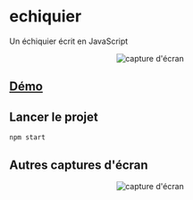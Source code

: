 # echiquier
Un échiquier écrit en JavaScript

<p align="center">
  <img src="https://raw.githubusercontent.com/AIssoufi/echiquier/master/app/css/img/screen1.png " alt="capture d'écran">
</p>

## [Démo](https://AIssoufi.github.io/echiquier)

## Lancer le projet
```
npm start
```

## Autres captures d'écran
<p align="center">
<img src="https://raw.githubusercontent.com/AIssoufi/echiquier/master/app/css/img/screen2.png" alt="capture d'écran">
</p>
